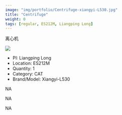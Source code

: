 ```yaml
---
image: "img/portfolio/Centrifuge-xiangyi-L530.jpg"
title: "Centrifuge"
weight: 0
tags: [regular, ES212M, Liangping Long]
---
```


离心机

<!--more-->

![]("../../img/portfolio/Centrifuge-xiangyi-L530.jpg")

- PI: Liangping Long
- Location: ES212M
- Quantity: 1
- Category: CAT
- Brand/Model: Xiangyi-L530

NA

NA

NA
